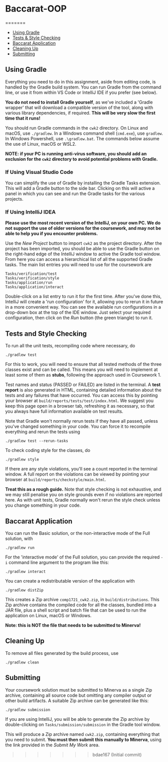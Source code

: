 
# Baccarat-OOP
=======

* [Using Gradle](#using-gradle)
* [Tests & Style Checking](#tests-and-style-checking)
* [Baccarat Application](#baccarat-application)
* [Cleaning Up](#cleaning-up)
* [Submitting](#submitting)

## Using Gradle

Everything you need to do in this assignment, aside from editing code, is
handled by the Gradle build system.  You can run Gradle from the command
line, or use it from within VS Code or IntelliJ IDE if you prefer (see below).

**You do not need to install Gradle yourself**, as we've included a
'Gradle wrapper' that will download a compatible version of the tool, along
with various library dependencies, if required.  **This will be very slow
the first time that it runs!**

You should run Gradle commands in the `cwk2` directory.  On Linux and macOS,
use `./gradlew`.  In a Windows command shell (`cmd.exe`), use `gradlew`.
In Windows Powershell, use `.\gradlew.bat`.
The commands below assume the use of Linux, macOS or WSL2.

**NOTE: if your PC is running anti-virus software, you should add an exclusion
for the `cwk2` directory to avoid potential problems with Gradle.**

### If Using Visual Studio Code

You can simplify the use of Gradle by installing the Gradle Tasks extension.
This will add a Gradle button to the side bar.  Clicking on this will
active a panel in which you can see and run the Gradle tasks for the
various projects.

### If Using IntelliJ IDEA

**Please use the most recent version of the IntelliJ, on your own PC.
We do not support the use of older versions for the coursework, and may
not be able to help you if you encounter problems.**

Use the *New Project* button to import `cwk2` as the project directory.
After the project has been imported, you should be able to use the Gradle
button on the right-hand edge of the IntelliJ window to active the Gradle
tool window.  From here you can access a hierarchical list of all the
supported Gradle tasks.  The main list entries you will need to use for the
coursework are

    Tasks/verification/test
    Tasks/verification/style
    Tasks/application/run
    Tasks/application/interact

Double-click on a list entry to run it for the first time.  After you've
done this, IntelliJ will create a 'run configuration' for it, allowing you
to rerun it in future in a more convenient way.  You can see the available
run configurations in a drop-down box at the top of the IDE window. Just
select your required configuration, then click on the *Run* button
(the green triangle) to run it.

## Tests and Style Checking

To run all the unit tests, recompiling code where necessary, do

    ./gradlew test

For this to work, you will need to ensure that all tested methods of the
three classes exist and can be called.  This means you will need to
implement at least some of them as **stubs**, following the approach used
in Coursework 1.

Test names and status (PASSED or FAILED) are listed in the terminal.
A **test report** is also generated in HTML, containing detailed information
about the tests and any failures that have occurred.  You can access this
by pointing your browser at `build/reports/tests/test/index.html`.
We suggest you keep this page open in a browser tab, refreshing it
as necessary, so that you always have full information available on test
results.

Note that Gradle won't normally rerun tests if they have all passed, unless
you've changed something in your code.  You can force it to recompile
everything and rerun the tests using

    ./gradlew test --rerun-tasks

To check coding style for the classes, do

    ./gradlew style

If there are any style violations, you'll see a count reported in the
terminal window.  A full report on the violations can be viewed by pointing
your browser at `build/reports/checkstyle/main.html`.

**Treat this as a rough guide.** Note that style checking is not exhaustive,
and we may still penalise you on style grounds  even if no violations are
reported here.  As with unit tests, Gradle normally won't rerun the style
check unless you change something in your code.

## Baccarat Application

You can run the Basic solution, or the non-interactive mode of the Full
solution, with

    ./gradlew run

For the 'interactive mode' of the Full solution, you can provide the required
`-i` command line argument to the program like this:

    ./gradlew interact

You can create a redistributable version of the application with

    ./gradlew distZip

This creates a Zip archive `comp1721_cwk2.zip`, in `build/distributions`.
This Zip archive contains the compiled code for all the classes, bundled into
a JAR file, plus a shell script and batch file that can be used to run the
application on Linux, macOS or Windows.

**Note: this is NOT the file that needs to be submitted to Minerva!**

## Cleaning Up

To remove all files generated by the build process, use

    ./gradlew clean

## Submitting

Your coursework solution must be submitted to Minerva as a single Zip
archive, containing all source code but omitting any compiler output or
other build artifacts.  A suitable Zip archive can be generated like this:

    ./gradlew submission

If you are using IntelliJ, you will be able to generate the Zip archive
by double-clicking on `Tasks/submission/submission` in the Gradle tool
window.

This will produce a Zip archive named `cwk2.zip`, containing everything that
you need to submit.  **You must then submit this manually to Minerva**, using
the link provided in the *Submit My Work* area.
>>>>>>> bdae167 (Initial commit)

